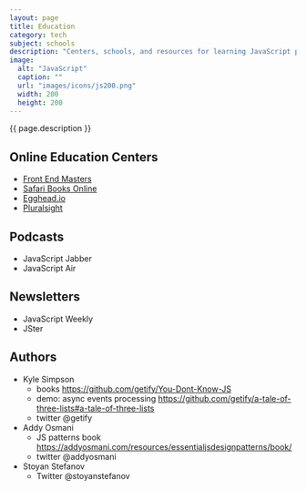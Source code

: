 ```yaml
---
layout: page
title: Education
category: tech
subject: schools
description: "Centers, schools, and resources for learning JavaScript programming."
image:
  alt: "JavaScript"
  caption: ""
  url: "images/icons/js200.png"
  width: 200
  height: 200
---
```


{{ page.description }}

Online Education Centers
-----------------------
* [Front End Masters](https://FrontEndMasters.com/)
* [Safari Books Online](https://www.SafariBooksOnline.com)
* [Egghead.io](https://egghead.io/)
* [Pluralsight](https://www.pluralsight.com/)

Podcasts
--------
* JavaScript Jabber
* JavaScript Air

Newsletters
-----------
* JavaScript Weekly
* JSter

Authors
-------
* Kyle Simpson
    * books https://github.com/getify/You-Dont-Know-JS
    * demo: async events processing https://github.com/getify/a-tale-of-three-lists#a-tale-of-three-lists
    * twitter @getify
* Addy Osmani
    * JS patterns book https://addyosmani.com/resources/essentialjsdesignpatterns/book/
    * twitter @addyosmani
* Stoyan Stefanov
    * Twitter @stoyanstefanov
